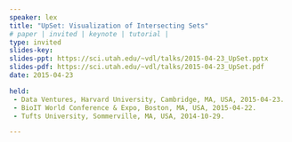 ```yaml
---
speaker: lex
title: "UpSet: Visualization of Intersecting Sets"
# paper | invited | keynote | tutorial |
type: invited
slides-key: 
slides-ppt: https://sci.utah.edu/~vdl/talks/2015-04-23_UpSet.pptx
slides-pdf: https://sci.utah.edu/~vdl/talks/2015-04-23_UpSet.pdf
date: 2015-04-23

held:
 - Data Ventures, Harvard University, Cambridge, MA, USA, 2015-04-23.
 - BioIT World Conference & Expo, Boston, MA, USA, 2015-04-22.
 - Tufts University, Sommerville, MA, USA, 2014-10-29.

---
```






